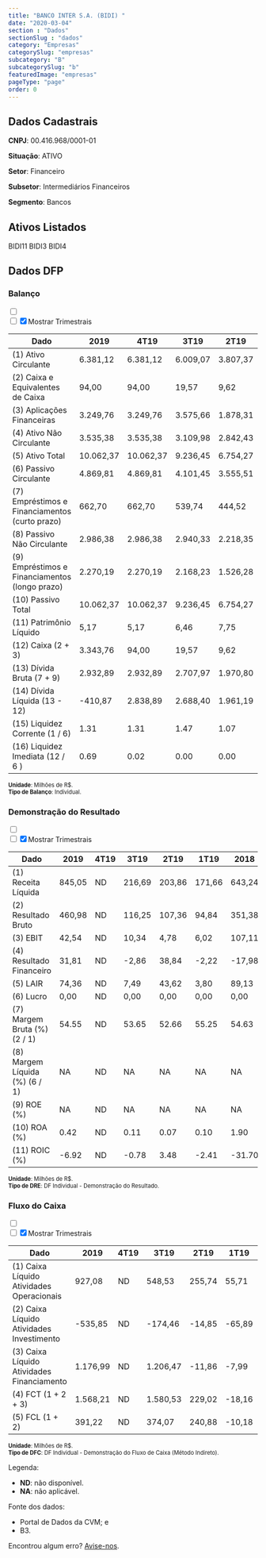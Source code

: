```yaml
---  
title: "BANCO INTER S.A. (BIDI) "  
date: "2020-03-04"  
section : "Dados"  
sectionSlug : "dados"  
category: "Empresas"  
categorySlug: "empresas"  
subcategory: "B"  
subcategorySlug: "b"  
featuredImage: "empresas"  
pageType: "page"  
order: 0  
---
```



## Dados Cadastrais


**CNPJ**: 00.416.968/0001-01

**Situação**: ATIVO

**Setor**: Financeiro

**Subsetor**: Intermediários Financeiros

**Segmento**: Bancos


## Ativos Listados


BIDI11 BIDI3 BIDI4 


## Dados DFP

### Balanço
  
<input type='checkbox' class='toggleCommand' id='toggleBalanco' name='toggleBalanco'>  
<div class='filter-group-balanco'>  
<div class='check_button_balanco'>  
<label for='toggleBalanco'>  
<input type='checkbox' data-filter-col='trimBalanco'><input type='checkbox' data-filter-col='trimBalanco' checked><span>Mostrar Trimestrais</span>  
</label>  
</div>  
</div>  
<div class='overflow balancoTableWrapper'>  
<table class='balancoTable'>  
<thead>  
<tr>  
<th class='dataHeader fixedLeftColumn'>Dado</th>  
<th>2019</th>  
<th class='trimHeader' data-col='trimBalanco'>4T19</th>  
<th class='trimHeader' data-col='trimBalanco'>3T19</th>  
<th class='trimHeader' data-col='trimBalanco'>2T19</th>  
<th class='trimHeader' data-col='trimBalanco'>1T19</th>  
<th>2018</th>  
<th class='trimHeader' data-col='trimBalanco'>4T18</th>  
<th class='trimHeader' data-col='trimBalanco'>3T18</th>  
<th class='trimHeader' data-col='trimBalanco'>2T18</th>  
<th class='trimHeader' data-col='trimBalanco'>1T18</th>  
<th>2017</th>  
<th class='trimHeader' data-col='trimBalanco'>4T17</th>  
<th class='trimHeader' data-col='trimBalanco'>3T17</th>  
<th class='trimHeader' data-col='trimBalanco'>2T17</th>  
<th class='trimHeader' data-col='trimBalanco'>1T17</th>  
</tr>  
</thead>  
<tbody>  
<tr>  
<td class='leftAlignCell rowDescription fixedLeftColumn'>(1) Ativo Circulante</td>  
<td>6.381,12</td>  
<td data-col='trimBalanco' class='trimData'>6.381,12</td>  
<td data-col='trimBalanco' class='trimData'>6.009,07</td>  
<td data-col='trimBalanco' class='trimData'>3.807,37</td>  
<td data-col='trimBalanco' class='trimData'>3.287,56</td>  
<td>3.177,66</td>  
<td data-col='trimBalanco' class='trimData'>3.177,66</td>  
<td data-col='trimBalanco' class='trimData'>2.685,78</td>  
<td data-col='trimBalanco' class='trimData'>2.388,83</td>  
<td data-col='trimBalanco' class='trimData'>1.651,75</td>  
<td>1.425,35</td>  
<td data-col='trimBalanco' class='trimData'>1.425,35</td>  
<td data-col='trimBalanco' class='trimData'>1.425,35</td>  
<td data-col='trimBalanco' class='trimData'>1.425,35</td>  
<td data-col='trimBalanco' class='trimData'>1.425,35</td>  
</tr>  
<tr>  
<td class='leftAlignCell rowDescription fixedLeftColumn'>(2) Caixa e Equivalentes de Caixa</td>  
<td>94,00</td>  
<td data-col='trimBalanco' class='trimData'>94,00</td>  
<td data-col='trimBalanco' class='trimData'>19,57</td>  
<td data-col='trimBalanco' class='trimData'>9,62</td>  
<td data-col='trimBalanco' class='trimData'>14,55</td>  
<td>10,48</td>  
<td data-col='trimBalanco' class='trimData'>10,48</td>  
<td data-col='trimBalanco' class='trimData'>8,41</td>  
<td data-col='trimBalanco' class='trimData'>9,31</td>  
<td data-col='trimBalanco' class='trimData'>89,97</td>  
<td>55,19</td>  
<td data-col='trimBalanco' class='trimData'>55,19</td>  
<td data-col='trimBalanco' class='trimData'>55,19</td>  
<td data-col='trimBalanco' class='trimData'>55,19</td>  
<td data-col='trimBalanco' class='trimData'>55,19</td>  
</tr>  
<tr>  
<td class='leftAlignCell rowDescription fixedLeftColumn'>(3) Aplicações Financeiras</td>  
<td>3.249,76</td>  
<td data-col='trimBalanco' class='trimData'>3.249,76</td>  
<td data-col='trimBalanco' class='trimData'>3.575,66</td>  
<td data-col='trimBalanco' class='trimData'>1.878,31</td>  
<td data-col='trimBalanco' class='trimData'>1.645,90</td>  
<td>1.671,27</td>  
<td data-col='trimBalanco' class='trimData'>1.671,27</td>  
<td data-col='trimBalanco' class='trimData'>1.327,54</td>  
<td data-col='trimBalanco' class='trimData'>1.156,43</td>  
<td data-col='trimBalanco' class='trimData'>486,12</td>  
<td>503,04</td>  
<td data-col='trimBalanco' class='trimData'>503,04</td>  
<td data-col='trimBalanco' class='trimData'>503,04</td>  
<td data-col='trimBalanco' class='trimData'>503,04</td>  
<td data-col='trimBalanco' class='trimData'>503,04</td>  
</tr>  
<tr>  
<td class='leftAlignCell rowDescription fixedLeftColumn'>(4) Ativo Não Circulante</td>  
<td>3.535,38</td>  
<td data-col='trimBalanco' class='trimData'>3.535,38</td>  
<td data-col='trimBalanco' class='trimData'>3.109,98</td>  
<td data-col='trimBalanco' class='trimData'>2.842,43</td>  
<td data-col='trimBalanco' class='trimData'>2.589,13</td>  
<td>2.405,91</td>  
<td data-col='trimBalanco' class='trimData'>2.405,91</td>  
<td data-col='trimBalanco' class='trimData'>2.279,73</td>  
<td data-col='trimBalanco' class='trimData'>2.224,74</td>  
<td data-col='trimBalanco' class='trimData'>2.137,79</td>  
<td>2.143,92</td>  
<td data-col='trimBalanco' class='trimData'>2.143,92</td>  
<td data-col='trimBalanco' class='trimData'>2.143,92</td>  
<td data-col='trimBalanco' class='trimData'>2.143,92</td>  
<td data-col='trimBalanco' class='trimData'>2.143,92</td>  
</tr>  
<tr>  
<td class='leftAlignCell rowDescription fixedLeftColumn'>(5) Ativo Total</td>  
<td>10.062,37</td>  
<td data-col='trimBalanco' class='trimData'>10.062,37</td>  
<td data-col='trimBalanco' class='trimData'>9.236,45</td>  
<td data-col='trimBalanco' class='trimData'>6.754,27</td>  
<td data-col='trimBalanco' class='trimData'>5.958,11</td>  
<td>5.640,96</td>  
<td data-col='trimBalanco' class='trimData'>5.640,96</td>  
<td data-col='trimBalanco' class='trimData'>5.006,16</td>  
<td data-col='trimBalanco' class='trimData'>4.636,32</td>  
<td data-col='trimBalanco' class='trimData'>3.802,43</td>  
<td>3.580,88</td>  
<td data-col='trimBalanco' class='trimData'>3.580,88</td>  
<td data-col='trimBalanco' class='trimData'>3.580,88</td>  
<td data-col='trimBalanco' class='trimData'>3.580,88</td>  
<td data-col='trimBalanco' class='trimData'>3.580,88</td>  
</tr>  
<tr>  
<td class='leftAlignCell rowDescription fixedLeftColumn'>(6) Passivo Circulante</td>  
<td>4.869,81</td>  
<td data-col='trimBalanco' class='trimData'>4.869,81</td>  
<td data-col='trimBalanco' class='trimData'>4.101,45</td>  
<td data-col='trimBalanco' class='trimData'>3.555,51</td>  
<td data-col='trimBalanco' class='trimData'>3.214,08</td>  
<td>2.883,51</td>  
<td data-col='trimBalanco' class='trimData'>2.883,51</td>  
<td data-col='trimBalanco' class='trimData'>2.509,04</td>  
<td data-col='trimBalanco' class='trimData'>2.115,32</td>  
<td data-col='trimBalanco' class='trimData'>1.769,66</td>  
<td>1.630,26</td>  
<td data-col='trimBalanco' class='trimData'>1.630,26</td>  
<td data-col='trimBalanco' class='trimData'>1.630,26</td>  
<td data-col='trimBalanco' class='trimData'>1.630,26</td>  
<td data-col='trimBalanco' class='trimData'>1.630,23</td>  
</tr>  
<tr>  
<td class='leftAlignCell rowDescription fixedLeftColumn'>(7) Empréstimos e Financiamentos (curto prazo)</td>  
<td>662,70</td>  
<td data-col='trimBalanco' class='trimData'>662,70</td>  
<td data-col='trimBalanco' class='trimData'>539,74</td>  
<td data-col='trimBalanco' class='trimData'>444,52</td>  
<td data-col='trimBalanco' class='trimData'>332,15</td>  
<td>266,08</td>  
<td data-col='trimBalanco' class='trimData'>265,08</td>  
<td data-col='trimBalanco' class='trimData'>111,31</td>  
<td data-col='trimBalanco' class='trimData'>76,05</td>  
<td data-col='trimBalanco' class='trimData'>3,59</td>  
<td>0,00</td>  
<td data-col='trimBalanco' class='trimData'>0,00</td>  
<td data-col='trimBalanco' class='trimData'>0,00</td>  
<td data-col='trimBalanco' class='trimData'>0,00</td>  
<td data-col='trimBalanco' class='trimData'>0,00</td>  
</tr>  
<tr>  
<td class='leftAlignCell rowDescription fixedLeftColumn'>(8) Passivo Não Circulante</td>  
<td>2.986,38</td>  
<td data-col='trimBalanco' class='trimData'>2.986,38</td>  
<td data-col='trimBalanco' class='trimData'>2.940,33</td>  
<td data-col='trimBalanco' class='trimData'>2.218,35</td>  
<td data-col='trimBalanco' class='trimData'>1.786,90</td>  
<td>1.798,33</td>  
<td data-col='trimBalanco' class='trimData'>1.798,33</td>  
<td data-col='trimBalanco' class='trimData'>1.549,31</td>  
<td data-col='trimBalanco' class='trimData'>1.589,88</td>  
<td data-col='trimBalanco' class='trimData'>1.631,12</td>  
<td>1.567,53</td>  
<td data-col='trimBalanco' class='trimData'>1.567,53</td>  
<td data-col='trimBalanco' class='trimData'>1.567,53</td>  
<td data-col='trimBalanco' class='trimData'>1.567,53</td>  
<td data-col='trimBalanco' class='trimData'>1.567,56</td>  
</tr>  
<tr>  
<td class='leftAlignCell rowDescription fixedLeftColumn'>(9) Empréstimos e Financiamentos (longo prazo)</td>  
<td>2.270,19</td>  
<td data-col='trimBalanco' class='trimData'>2.270,19</td>  
<td data-col='trimBalanco' class='trimData'>2.168,23</td>  
<td data-col='trimBalanco' class='trimData'>1.526,28</td>  
<td data-col='trimBalanco' class='trimData'>1.154,43</td>  
<td>1.182,35</td>  
<td data-col='trimBalanco' class='trimData'>1.182,35</td>  
<td data-col='trimBalanco' class='trimData'>966,83</td>  
<td data-col='trimBalanco' class='trimData'>992,23</td>  
<td data-col='trimBalanco' class='trimData'>998,80</td>  
<td>930,88</td>  
<td data-col='trimBalanco' class='trimData'>930,88</td>  
<td data-col='trimBalanco' class='trimData'>930,88</td>  
<td data-col='trimBalanco' class='trimData'>930,88</td>  
<td data-col='trimBalanco' class='trimData'>930,88</td>  
</tr>  
<tr>  
<td class='leftAlignCell rowDescription fixedLeftColumn'>(10) Passivo Total</td>  
<td>10.062,37</td>  
<td data-col='trimBalanco' class='trimData'>10.062,37</td>  
<td data-col='trimBalanco' class='trimData'>9.236,45</td>  
<td data-col='trimBalanco' class='trimData'>6.754,27</td>  
<td data-col='trimBalanco' class='trimData'>5.958,11</td>  
<td>5.640,96</td>  
<td data-col='trimBalanco' class='trimData'>5.640,96</td>  
<td data-col='trimBalanco' class='trimData'>5.006,16</td>  
<td data-col='trimBalanco' class='trimData'>4.636,32</td>  
<td data-col='trimBalanco' class='trimData'>3.802,43</td>  
<td>3.580,88</td>  
<td data-col='trimBalanco' class='trimData'>3.580,88</td>  
<td data-col='trimBalanco' class='trimData'>3.580,88</td>  
<td data-col='trimBalanco' class='trimData'>3.580,88</td>  
<td data-col='trimBalanco' class='trimData'>3.580,88</td>  
</tr>  
<tr>  
<td class='leftAlignCell rowDescription fixedLeftColumn'>(11) Patrimônio Líquido</td>  
<td>5,17</td>  
<td data-col='trimBalanco' class='trimData'>5,17</td>  
<td data-col='trimBalanco' class='trimData'>6,46</td>  
<td data-col='trimBalanco' class='trimData'>7,75</td>  
<td data-col='trimBalanco' class='trimData'>9,04</td>  
<td>10,33</td>  
<td data-col='trimBalanco' class='trimData'>10,33</td>  
<td data-col='trimBalanco' class='trimData'>11,62</td>  
<td data-col='trimBalanco' class='trimData'>12,92</td>  
<td data-col='trimBalanco' class='trimData'>14,21</td>  
<td>0,00</td>  
<td data-col='trimBalanco' class='trimData'>0,00</td>  
<td data-col='trimBalanco' class='trimData'>0,00</td>  
<td data-col='trimBalanco' class='trimData'>0,00</td>  
<td data-col='trimBalanco' class='trimData'>0,00</td>  
</tr>  
<tr>  
<td class='leftAlignCell rowDescription fixedLeftColumn'>(12) Caixa (2 + 3)</td>  
<td class='positiveNumber'>3.343,76</td>  
<td class='positiveNumber trimData' data-col='trimBalanco'>94,00</td>  
<td class='positiveNumber trimData' data-col='trimBalanco'>19,57</td>  
<td class='positiveNumber trimData' data-col='trimBalanco'>9,62</td>  
<td class='positiveNumber trimData' data-col='trimBalanco'>14,55</td>  
<td class='positiveNumber'>1.681,75</td>  
<td class='positiveNumber trimData' data-col='trimBalanco'>10,48</td>  
<td class='positiveNumber trimData' data-col='trimBalanco'>8,41</td>  
<td class='positiveNumber trimData' data-col='trimBalanco'>9,31</td>  
<td class='positiveNumber trimData' data-col='trimBalanco'>89,97</td>  
<td class='positiveNumber'>558,23</td>  
<td class='positiveNumber trimData' data-col='trimBalanco'>55,19</td>  
<td class='positiveNumber trimData' data-col='trimBalanco'>55,19</td>  
<td class='positiveNumber trimData' data-col='trimBalanco'>55,19</td>  
<td class='positiveNumber trimData' data-col='trimBalanco'>55,19</td>  
</tr>  
<tr>  
<td class='leftAlignCell rowDescription fixedLeftColumn'>(13) Dívida Bruta (7 + 9)</td>  
<td class='negativeNumber'>2.932,89</td>  
<td class='negativeNumber trimData' data-col='trimBalanco'>2.932,89</td>  
<td class='negativeNumber trimData' data-col='trimBalanco'>2.707,97</td>  
<td class='negativeNumber trimData' data-col='trimBalanco'>1.970,80</td>  
<td class='negativeNumber trimData' data-col='trimBalanco'>1.486,58</td>  
<td class='negativeNumber'>1.448,43</td>  
<td class='negativeNumber trimData' data-col='trimBalanco'>1.447,43</td>  
<td class='negativeNumber trimData' data-col='trimBalanco'>1.078,14</td>  
<td class='negativeNumber trimData' data-col='trimBalanco'>1.068,27</td>  
<td class='negativeNumber trimData' data-col='trimBalanco'>1.002,38</td>  
<td class='negativeNumber'>930,88</td>  
<td class='negativeNumber trimData' data-col='trimBalanco'>930,88</td>  
<td class='negativeNumber trimData' data-col='trimBalanco'>930,88</td>  
<td class='negativeNumber trimData' data-col='trimBalanco'>930,88</td>  
<td class='negativeNumber trimData' data-col='trimBalanco'>930,88</td>  
</tr>  
<tr>  
<td class='leftAlignCell rowDescription fixedLeftColumn'>(14) Dívida Líquida  (13 - 12)</td>  
<td class='positiveNumber'>-410,87</td>  
<td class='negativeNumber trimData' data-col='trimBalanco'>2.838,89</td>  
<td class='negativeNumber trimData' data-col='trimBalanco'>2.688,40</td>  
<td class='negativeNumber trimData' data-col='trimBalanco'>1.961,19</td>  
<td class='negativeNumber trimData' data-col='trimBalanco'>1.472,03</td>  
<td class='positiveNumber'>-233,32</td>  
<td class='negativeNumber trimData' data-col='trimBalanco'>1.436,95</td>  
<td class='negativeNumber trimData' data-col='trimBalanco'>1.069,72</td>  
<td class='negativeNumber trimData' data-col='trimBalanco'>1.058,96</td>  
<td class='negativeNumber trimData' data-col='trimBalanco'>912,41</td>  
<td class='negativeNumber'>372,65</td>  
<td class='negativeNumber trimData' data-col='trimBalanco'>875,69</td>  
<td class='negativeNumber trimData' data-col='trimBalanco'>875,69</td>  
<td class='negativeNumber trimData' data-col='trimBalanco'>875,69</td>  
<td class='negativeNumber trimData' data-col='trimBalanco'>875,69</td>  
</tr>  
<tr>  
<td class='leftAlignCell rowDescription fixedLeftColumn'>(15) Liquidez Corrente (1 / 6)</td>  
<td>1.31</td>  
<td data-col='trimBalanco' class='trimData'>1.31</td>  
<td data-col='trimBalanco' class='trimData'>1.47</td>  
<td data-col='trimBalanco' class='trimData'>1.07</td>  
<td data-col='trimBalanco' class='trimData'>1.02</td>  
<td>1.10</td>  
<td data-col='trimBalanco' class='trimData'>1.10</td>  
<td data-col='trimBalanco' class='trimData'>1.07</td>  
<td data-col='trimBalanco' class='trimData'>1.13</td>  
<td data-col='trimBalanco' class='trimData'>0.93</td>  
<td>0.87</td>  
<td data-col='trimBalanco' class='trimData'>0.87</td>  
<td data-col='trimBalanco' class='trimData'>0.87</td>  
<td data-col='trimBalanco' class='trimData'>0.87</td>  
<td data-col='trimBalanco' class='trimData'>0.87</td>  
</tr>  
<tr>  
<td class='leftAlignCell rowDescription fixedLeftColumn'>(16) Liquidez Imediata  (12 / 6 )</td>  
<td>0.69</td>  
<td data-col='trimBalanco' class='trimData'>0.02</td>  
<td data-col='trimBalanco' class='trimData'>0.00</td>  
<td data-col='trimBalanco' class='trimData'>0.00</td>  
<td data-col='trimBalanco' class='trimData'>0.00</td>  
<td>0.58</td>  
<td data-col='trimBalanco' class='trimData'>0.00</td>  
<td data-col='trimBalanco' class='trimData'>0.00</td>  
<td data-col='trimBalanco' class='trimData'>0.00</td>  
<td data-col='trimBalanco' class='trimData'>0.05</td>  
<td>0.34</td>  
<td data-col='trimBalanco' class='trimData'>0.03</td>  
<td data-col='trimBalanco' class='trimData'>0.03</td>  
<td data-col='trimBalanco' class='trimData'>0.03</td>  
<td data-col='trimBalanco' class='trimData'>0.03</td>  
</tr>  
</tbody>  
</table>  
</div>  
<p style='font-size:0.7rem; margin:0px;'><strong>Unidade</strong>: Milhões de R$.</p>  
<p style='font-size:0.7rem; margin:0px;'><strong>Tipo de Balanço</strong>: Individual.</p>


### Demonstração do Resultado
  
<input type='checkbox' class='toggleCommand' id='toggleDRE' name='toggleDRE'>  
<div class='filter-group-dre'>  
<div class='check_button_dre'>  
<label for='toggleDRE'>  
<input type='checkbox' data-filter-col='trimDRE'><input type='checkbox' data-filter-col='trimDRE' checked><span>Mostrar Trimestrais</span>  
</label>  
</div>  
</div>  
<div class='overflow balancoTableWrapper'>  
<table class='balancoTable'>  
<thead>  
<tr>  
<th class='dataHeader fixedLeftColumn'>Dado</th>  
<th>2019</th>  
<th class='trimHeader' data-col='trimDRE'>4T19</th>  
<th class='trimHeader' data-col='trimDRE'>3T19</th>  
<th class='trimHeader' data-col='trimDRE'>2T19</th>  
<th class='trimHeader' data-col='trimDRE'>1T19</th>  
<th>2018</th>  
<th class='trimHeader' data-col='trimDRE'>4T18</th>  
<th class='trimHeader' data-col='trimDRE'>3T18</th>  
<th class='trimHeader' data-col='trimDRE'>2T18</th>  
<th class='trimHeader' data-col='trimDRE'>1T18</th>  
<th>2017</th>  
<th class='trimHeader' data-col='trimDRE'>4T17</th>  
<th class='trimHeader' data-col='trimDRE'>3T17</th>  
<th class='trimHeader' data-col='trimDRE'>2T17</th>  
<th class='trimHeader' data-col='trimDRE'>1T17</th>  
<th>2016</th>  
<th class='trimHeader' data-col='trimDRE'>4T16</th>  
<th class='trimHeader' data-col='trimDRE'>3T16</th>  
<th class='trimHeader' data-col='trimDRE'>2T16</th>  
<th class='trimHeader' data-col='trimDRE'>1T16</th>  
</tr>  
</thead>  
<tbody>  
<tr>  
<td class='leftAlignCell rowDescription fixedLeftColumn'>(1) Receita Líquida</td>  
<td>845,05</td>  
<td data-col='trimDRE' class='trimData'>ND</td>  
<td data-col='trimDRE' class='trimData' >216,69</td>  
<td data-col='trimDRE' class='trimData' >203,86</td>  
<td data-col='trimDRE' class='trimData' >171,66</td>  
<td>643,24</td>  
<td data-col='trimDRE' class='trimData' >178,74</td>  
<td data-col='trimDRE' class='trimData' >177,12</td>  
<td data-col='trimDRE' class='trimData' >150,27</td>  
<td data-col='trimDRE' class='trimData' >137,12</td>  
<td>545,81</td>  
<td data-col='trimDRE' class='trimData' >131,35</td>  
<td data-col='trimDRE' class='trimData' >125,57</td>  
<td data-col='trimDRE' class='trimData' >142,99</td>  
<td data-col='trimDRE' class='trimData' >145,91</td>  
<td>567,09</td>  
<td data-col='trimDRE' class='trimData' >567,09</td>  
<td data-col='trimDRE' class='trimData'>ND</td>  
<td data-col='trimDRE' class='trimData'>ND</td>  
<td data-col='trimDRE' class='trimData'>ND</td>  
</tr>  
<tr>  
<td class='leftAlignCell rowDescription fixedLeftColumn'>(2) Resultado Bruto</td>  
<td class='positiveNumberGreen'>460,98</td>  
<td data-col='trimDRE' class='trimData'>ND</td>  
<td data-col='trimDRE' class='trimData positiveNumberGreen' >116,25</td>  
<td data-col='trimDRE' class='trimData positiveNumberGreen' >107,36</td>  
<td data-col='trimDRE' class='trimData positiveNumberGreen' >94,84</td>  
<td class='positiveNumberGreen'>351,38</td>  
<td data-col='trimDRE' class='trimData positiveNumberGreen' >103,14</td>  
<td data-col='trimDRE' class='trimData positiveNumberGreen' >102,94</td>  
<td data-col='trimDRE' class='trimData positiveNumberGreen' >81,20</td>  
<td data-col='trimDRE' class='trimData positiveNumberGreen' >64,10</td>  
<td class='positiveNumberGreen'>218,36</td>  
<td data-col='trimDRE' class='trimData positiveNumberGreen' >63,48</td>  
<td data-col='trimDRE' class='trimData positiveNumberGreen' >54,25</td>  
<td data-col='trimDRE' class='trimData positiveNumberGreen' >54,61</td>  
<td data-col='trimDRE' class='trimData positiveNumberGreen' >46,02</td>  
<td class='positiveNumberGreen'>160,35</td>  
<td data-col='trimDRE' class='trimData positiveNumberGreen' >160,35</td>  
<td data-col='trimDRE' class='trimData'>ND</td>  
<td data-col='trimDRE' class='trimData'>ND</td>  
<td data-col='trimDRE' class='trimData'>ND</td>  
</tr>  
<tr>  
<td class='leftAlignCell rowDescription fixedLeftColumn'>(3) EBIT</td>  
<td class='positiveNumberGreen'>42,54</td>  
<td data-col='trimDRE' class='trimData'>ND</td>  
<td data-col='trimDRE' class='trimData positiveNumberGreen' >10,34</td>  
<td data-col='trimDRE' class='trimData positiveNumberGreen' >4,78</td>  
<td data-col='trimDRE' class='trimData positiveNumberGreen' >6,02</td>  
<td class='positiveNumberGreen'>107,11</td>  
<td data-col='trimDRE' class='trimData positiveNumberGreen' >29,55</td>  
<td data-col='trimDRE' class='trimData positiveNumberGreen' >30,85</td>  
<td data-col='trimDRE' class='trimData positiveNumberGreen' >26,96</td>  
<td data-col='trimDRE' class='trimData positiveNumberGreen' >19,75</td>  
<td class='positiveNumberGreen'>61,78</td>  
<td data-col='trimDRE' class='trimData positiveNumberGreen' >22,05</td>  
<td data-col='trimDRE' class='trimData positiveNumberGreen' >15,28</td>  
<td data-col='trimDRE' class='trimData positiveNumberGreen' >16,97</td>  
<td data-col='trimDRE' class='trimData positiveNumberGreen' >7,47</td>  
<td class='positiveNumberGreen'>36,65</td>  
<td data-col='trimDRE' class='trimData positiveNumberGreen' >36,65</td>  
<td data-col='trimDRE' class='trimData'>ND</td>  
<td data-col='trimDRE' class='trimData'>ND</td>  
<td data-col='trimDRE' class='trimData'>ND</td>  
</tr>  
<tr>  
<td class='leftAlignCell rowDescription fixedLeftColumn'>(4) Resultado Financeiro</td>  
<td class='positiveNumberGreen'>31,81</td>  
<td data-col='trimDRE' class='trimData'>ND</td>  
<td data-col='trimDRE' class='trimData negativeNumber' >-2,86</td>  
<td data-col='trimDRE' class='trimData positiveNumberGreen' >38,84</td>  
<td data-col='trimDRE' class='trimData negativeNumber' >-2,22</td>  
<td class='negativeNumber'>-17,98</td>  
<td data-col='trimDRE' class='trimData negativeNumber' >-4,61</td>  
<td data-col='trimDRE' class='trimData negativeNumber' >-6,08</td>  
<td data-col='trimDRE' class='trimData negativeNumber' >-4,41</td>  
<td data-col='trimDRE' class='trimData negativeNumber' >-2,88</td>  
<td class='negativeNumber'>-10,23</td>  
<td data-col='trimDRE' class='trimData negativeNumber' >-1,93</td>  
<td data-col='trimDRE' class='trimData negativeNumber' >-2,83</td>  
<td data-col='trimDRE' class='trimData negativeNumber' >-1,45</td>  
<td data-col='trimDRE' class='trimData negativeNumber' >-4,02</td>  
<td class='negativeNumber'>-8,61</td>  
<td data-col='trimDRE' class='trimData negativeNumber' >-8,61</td>  
<td data-col='trimDRE' class='trimData'>ND</td>  
<td data-col='trimDRE' class='trimData'>ND</td>  
<td data-col='trimDRE' class='trimData'>ND</td>  
</tr>  
<tr>  
<td class='leftAlignCell rowDescription fixedLeftColumn'>(5) LAIR</td>  
<td class='positiveNumberGreen'>74,36</td>  
<td data-col='trimDRE' class='trimData'>ND</td>  
<td data-col='trimDRE' class='trimData positiveNumberGreen' >7,49</td>  
<td data-col='trimDRE' class='trimData positiveNumberGreen' >43,62</td>  
<td data-col='trimDRE' class='trimData positiveNumberGreen' >3,80</td>  
<td class='positiveNumberGreen'>89,13</td>  
<td data-col='trimDRE' class='trimData positiveNumberGreen' >24,94</td>  
<td data-col='trimDRE' class='trimData positiveNumberGreen' >24,77</td>  
<td data-col='trimDRE' class='trimData positiveNumberGreen' >22,55</td>  
<td data-col='trimDRE' class='trimData positiveNumberGreen' >16,87</td>  
<td class='positiveNumberGreen'>51,55</td>  
<td data-col='trimDRE' class='trimData positiveNumberGreen' >20,12</td>  
<td data-col='trimDRE' class='trimData positiveNumberGreen' >12,45</td>  
<td data-col='trimDRE' class='trimData positiveNumberGreen' >15,53</td>  
<td data-col='trimDRE' class='trimData positiveNumberGreen' >3,45</td>  
<td class='positiveNumberGreen'>28,05</td>  
<td data-col='trimDRE' class='trimData positiveNumberGreen' >28,05</td>  
<td data-col='trimDRE' class='trimData'>ND</td>  
<td data-col='trimDRE' class='trimData'>ND</td>  
<td data-col='trimDRE' class='trimData'>ND</td>  
</tr>  
<tr>  
<td class='leftAlignCell rowDescription fixedLeftColumn'>(6) Lucro</td>  
<td class='negativeNumber'>0,00</td>  
<td data-col='trimDRE' class='trimData'>ND</td>  
<td data-col='trimDRE' class='trimData negativeNumber' >0,00</td>  
<td data-col='trimDRE' class='trimData negativeNumber' >0,00</td>  
<td data-col='trimDRE' class='trimData negativeNumber' >0,00</td>  
<td class='negativeNumber'>0,00</td>  
<td data-col='trimDRE' class='trimData negativeNumber' >0,00</td>  
<td data-col='trimDRE' class='trimData negativeNumber' >0,00</td>  
<td data-col='trimDRE' class='trimData negativeNumber' >0,00</td>  
<td data-col='trimDRE' class='trimData negativeNumber' >0,00</td>  
<td class='negativeNumber'>0,00</td>  
<td data-col='trimDRE' class='trimData negativeNumber' >0,00</td>  
<td data-col='trimDRE' class='trimData negativeNumber' >0,00</td>  
<td data-col='trimDRE' class='trimData negativeNumber' >0,00</td>  
<td data-col='trimDRE' class='trimData negativeNumber' >0,00</td>  
<td class='negativeNumber'>0,00</td>  
<td data-col='trimDRE' class='trimData negativeNumber' >0,00</td>  
<td data-col='trimDRE' class='trimData'>ND</td>  
<td data-col='trimDRE' class='trimData'>ND</td>  
<td data-col='trimDRE' class='trimData'>ND</td>  
</tr>  
<tr>  
<td class='leftAlignCell rowDescription fixedLeftColumn'>(7) Margem Bruta (%) (2 / 1)</td>  
<td>54.55</td>  
<td data-col='trimDRE' class='trimData'>ND</td>  
<td data-col='trimDRE' class='trimData'>53.65</td>  
<td data-col='trimDRE' class='trimData'>52.66</td>  
<td data-col='trimDRE' class='trimData'>55.25</td>  
<td>54.63</td>  
<td data-col='trimDRE' class='trimData'>57.70</td>  
<td data-col='trimDRE' class='trimData'>58.12</td>  
<td data-col='trimDRE' class='trimData'>54.04</td>  
<td data-col='trimDRE' class='trimData'>46.75</td>  
<td>40.01</td>  
<td data-col='trimDRE' class='trimData'>48.33</td>  
<td data-col='trimDRE' class='trimData'>43.20</td>  
<td data-col='trimDRE' class='trimData'>38.19</td>  
<td data-col='trimDRE' class='trimData'>31.54</td>  
<td>28.28</td>  
<td data-col='trimDRE' class='trimData'>28.28</td>  
<td data-col='trimDRE' class='trimData'>ND</td>  
<td data-col='trimDRE' class='trimData'>ND</td>  
<td data-col='trimDRE' class='trimData'>ND</td>  
</tr>  
<tr>  
<td class='leftAlignCell rowDescription fixedLeftColumn'>(8) Margem Líquida (%) (6 / 1)</td>  
<td>NA</td>  
<td data-col='trimDRE' class='trimData'>ND</td>  
<td data-col='trimDRE' class='trimData'>NA</td>  
<td data-col='trimDRE' class='trimData'>NA</td>  
<td data-col='trimDRE' class='trimData'>NA</td>  
<td>NA</td>  
<td data-col='trimDRE' class='trimData'>NA</td>  
<td data-col='trimDRE' class='trimData'>NA</td>  
<td data-col='trimDRE' class='trimData'>NA</td>  
<td data-col='trimDRE' class='trimData'>NA</td>  
<td>NA</td>  
<td data-col='trimDRE' class='trimData'>NA</td>  
<td data-col='trimDRE' class='trimData'>NA</td>  
<td data-col='trimDRE' class='trimData'>NA</td>  
<td data-col='trimDRE' class='trimData'>NA</td>  
<td>NA</td>  
<td data-col='trimDRE' class='trimData'>NA</td>  
<td data-col='trimDRE' class='trimData'>ND</td>  
<td data-col='trimDRE' class='trimData'>ND</td>  
<td data-col='trimDRE' class='trimData'>ND</td>  
</tr>  
<tr>  
<td class='leftAlignCell rowDescription fixedLeftColumn'>(9) ROE (%)</td>  
<td>NA</td>  
<td data-col='trimDRE' class='trimData'>ND</td>  
<td data-col='trimDRE' class='trimData'>NA</td>  
<td data-col='trimDRE' class='trimData'>NA</td>  
<td data-col='trimDRE' class='trimData'>NA</td>  
<td>NA</td>  
<td data-col='trimDRE' class='trimData'>NA</td>  
<td data-col='trimDRE' class='trimData'>NA</td>  
<td data-col='trimDRE' class='trimData'>NA</td>  
<td data-col='trimDRE' class='trimData'>NA</td>  
<td>NA</td>  
<td data-col='trimDRE' class='trimData'>NA</td>  
<td data-col='trimDRE' class='trimData'>NA</td>  
<td data-col='trimDRE' class='trimData'>NA</td>  
<td data-col='trimDRE' class='trimData'>NA</td>  
<td>ND</td>  
<td data-col='trimDRE' class='trimData'>ND</td>  
<td data-col='trimDRE' class='trimData'>ND</td>  
<td data-col='trimDRE' class='trimData'>ND</td>  
<td data-col='trimDRE' class='trimData'>ND</td>  
</tr>  
<tr>  
<td class='leftAlignCell rowDescription fixedLeftColumn'>(10) ROA (%)</td>  
<td>0.42</td>  
<td data-col='trimDRE' class='trimData'>ND</td>  
<td data-col='trimDRE' class='trimData'>0.11</td>  
<td data-col='trimDRE' class='trimData'>0.07</td>  
<td data-col='trimDRE' class='trimData'>0.10</td>  
<td>1.90</td>  
<td data-col='trimDRE' class='trimData'>0.52</td>  
<td data-col='trimDRE' class='trimData'>0.62</td>  
<td data-col='trimDRE' class='trimData'>0.58</td>  
<td data-col='trimDRE' class='trimData'>0.52</td>  
<td>1.73</td>  
<td data-col='trimDRE' class='trimData'>0.62</td>  
<td data-col='trimDRE' class='trimData'>0.43</td>  
<td data-col='trimDRE' class='trimData'>0.47</td>  
<td data-col='trimDRE' class='trimData'>0.21</td>  
<td>ND</td>  
<td data-col='trimDRE' class='trimData'>ND</td>  
<td data-col='trimDRE' class='trimData'>ND</td>  
<td data-col='trimDRE' class='trimData'>ND</td>  
<td data-col='trimDRE' class='trimData'>ND</td>  
</tr>  
<tr>  
<td class='leftAlignCell rowDescription fixedLeftColumn'>(11) ROIC (%)</td>  
<td>-6.92</td>  
<td data-col='trimDRE' class='trimData'>ND</td>  
<td data-col='trimDRE' class='trimData'>-0.78</td>  
<td data-col='trimDRE' class='trimData'>3.48</td>  
<td data-col='trimDRE' class='trimData'>-2.41</td>  
<td>-31.70</td>  
<td data-col='trimDRE' class='trimData'>-8.71</td>  
<td data-col='trimDRE' class='trimData'>-8.27</td>  
<td data-col='trimDRE' class='trimData'>-21.05</td>  
<td data-col='trimDRE' class='trimData'>2.96</td>  
<td>10.94</td>  
<td data-col='trimDRE' class='trimData'>3.91</td>  
<td data-col='trimDRE' class='trimData'>2.71</td>  
<td data-col='trimDRE' class='trimData'>3.01</td>  
<td data-col='trimDRE' class='trimData'>1.32</td>  
<td>ND</td>  
<td data-col='trimDRE' class='trimData'>ND</td>  
<td data-col='trimDRE' class='trimData'>ND</td>  
<td data-col='trimDRE' class='trimData'>ND</td>  
<td data-col='trimDRE' class='trimData'>ND</td>  
</tr>  
</tbody>  
</table>  
</div>  
<p style='font-size:0.7rem; margin:0px;'><strong>Unidade</strong>: Milhões de R$.</p>  
<p style='font-size:0.7rem; margin:0px;'><strong>Tipo de DRE</strong>: DF Individual - Demonstração do Resultado.</p>


### Fluxo do Caixa
  
<input type='checkbox' class='toggleCommand' id='toggleDFC' name='toggleDFC'>  
<div class='filter-group-dfc'>  
<div class='check_button_dfc'>  
<label for='toggleDFC'>  
<input type='checkbox' data-filter-col='trimDFC'><input type='checkbox' data-filter-col='trimDFC' checked><span>Mostrar Trimestrais</span>  
</label>  
</div>  
</div>  
<div class='overflow balancoTableWrapper'>  
<table class='balancoTable'>  
<thead>  
<tr>  
<th class='dataHeader fixedLeftColumn'>Dado</th>  
<th>2019</th>  
<th class='trimHeader' data-col='trimDFC'>4T19</th>  
<th class='trimHeader' data-col='trimDFC'>3T19</th>  
<th class='trimHeader' data-col='trimDFC'>2T19</th>  
<th class='trimHeader' data-col='trimDFC'>1T19</th>  
<th>2018</th>  
<th class='trimHeader' data-col='trimDFC'>4T18</th>  
<th class='trimHeader' data-col='trimDFC'>3T18</th>  
<th class='trimHeader' data-col='trimDFC'>2T18</th>  
<th class='trimHeader' data-col='trimDFC'>1T18</th>  
<th>2017</th>  
<th class='trimHeader' data-col='trimDFC'>4T17</th>  
<th class='trimHeader' data-col='trimDFC'>3T17</th>  
<th class='trimHeader' data-col='trimDFC'>2T17</th>  
<th class='trimHeader' data-col='trimDFC'>1T17</th>  
<th>2016</th>  
<th class='trimHeader' data-col='trimDFC'>4T16</th>  
<th class='trimHeader' data-col='trimDFC'>3T16</th>  
<th class='trimHeader' data-col='trimDFC'>2T16</th>  
<th class='trimHeader' data-col='trimDFC'>1T16</th>  
</tr>  
</thead>  
<tbody>  
<tr>  
<td class='leftAlignCell rowDescription fixedLeftColumn'>(1) Caixa Líquido Atividades Operacionais</td>  
<td>927,08</td>  
<td data-col='trimDFC' class='trimData'>ND</td>  
<td data-col='trimDFC' class='trimData' >548,53</td>  
<td data-col='trimDFC' class='trimData' >255,74</td>  
<td data-col='trimDFC' class='trimData' >55,71</td>  
<td>205,50</td>  
<td data-col='trimDFC' class='trimData' >398,22</td>  
<td data-col='trimDFC' class='trimData' >145,38</td>  
<td data-col='trimDFC' class='trimData' >69,27</td>  
<td data-col='trimDFC' class='trimData' >-9,14</td>  
<td>5,70</td>  
<td data-col='trimDFC' class='trimData' >-107,30</td>  
<td data-col='trimDFC' class='trimData' >-135,04</td>  
<td data-col='trimDFC' class='trimData' >69,78</td>  
<td data-col='trimDFC' class='trimData' >178,26</td>  
<td>438,05</td>  
<td data-col='trimDFC' class='trimData'>ND</td>  
<td data-col='trimDFC' class='trimData'>ND</td>  
<td data-col='trimDFC' class='trimData'>ND</td>  
<td data-col='trimDFC' class='trimData'>ND</td>  
</tr>  
<tr>  
<td class='leftAlignCell rowDescription fixedLeftColumn'>(2) Caixa Líquido Atividades Investimento</td>  
<td>-535,85</td>  
<td data-col='trimDFC' class='trimData'>ND</td>  
<td data-col='trimDFC' class='trimData' >-174,46</td>  
<td data-col='trimDFC' class='trimData' >-14,85</td>  
<td data-col='trimDFC' class='trimData' >-65,89</td>  
<td>22,94</td>  
<td data-col='trimDFC' class='trimData' >-46,57</td>  
<td data-col='trimDFC' class='trimData' >62,79</td>  
<td data-col='trimDFC' class='trimData' >2,94</td>  
<td data-col='trimDFC' class='trimData' >-42,79</td>  
<td>-64,72</td>  
<td data-col='trimDFC' class='trimData' >-0,52</td>  
<td data-col='trimDFC' class='trimData' >5,13</td>  
<td data-col='trimDFC' class='trimData' >-10,68</td>  
<td data-col='trimDFC' class='trimData' >-58,64</td>  
<td>-132,79</td>  
<td data-col='trimDFC' class='trimData'>ND</td>  
<td data-col='trimDFC' class='trimData'>ND</td>  
<td data-col='trimDFC' class='trimData'>ND</td>  
<td data-col='trimDFC' class='trimData'>ND</td>  
</tr>  
<tr>  
<td class='leftAlignCell rowDescription fixedLeftColumn'>(3) Caixa Líquido Atividades Financiamento</td>  
<td>1.176,99</td>  
<td data-col='trimDFC' class='trimData'>ND</td>  
<td data-col='trimDFC' class='trimData' >1.206,47</td>  
<td data-col='trimDFC' class='trimData' >-11,86</td>  
<td data-col='trimDFC' class='trimData' >-7,99</td>  
<td>499,91</td>  
<td data-col='trimDFC' class='trimData' >-7,79</td>  
<td data-col='trimDFC' class='trimData' >-4,45</td>  
<td data-col='trimDFC' class='trimData' >504,41</td>  
<td data-col='trimDFC' class='trimData' >-0,06</td>  
<td>-0,22</td>  
<td data-col='trimDFC' class='trimData' >4,66</td>  
<td data-col='trimDFC' class='trimData' >-0,92</td>  
<td data-col='trimDFC' class='trimData' >-0,09</td>  
<td data-col='trimDFC' class='trimData' >-3,87</td>  
<td>-3,38</td>  
<td data-col='trimDFC' class='trimData'>ND</td>  
<td data-col='trimDFC' class='trimData'>ND</td>  
<td data-col='trimDFC' class='trimData'>ND</td>  
<td data-col='trimDFC' class='trimData'>ND</td>  
</tr>  
<tr>  
<td class='leftAlignCell rowDescription fixedLeftColumn'>(4) FCT (1 + 2 + 3)</td>  
<td class='positiveNumber'>1.568,21</td>  
<td data-col='trimDFC' class='trimData'>ND</td>  
<td data-col='trimDFC' class='trimData positiveNumber'>1.580,53</td>  
<td data-col='trimDFC' class='trimData positiveNumber'>229,02</td>  
<td data-col='trimDFC' class='trimData negativeNumber'>-18,16</td>  
<td class='positiveNumber'>728,35</td>  
<td data-col='trimDFC' class='trimData positiveNumber'>343,86</td>  
<td data-col='trimDFC' class='trimData positiveNumber'>203,72</td>  
<td data-col='trimDFC' class='trimData positiveNumber'>576,62</td>  
<td data-col='trimDFC' class='trimData negativeNumber'>-51,99</td>  
<td class='negativeNumber'>-59,24</td>  
<td data-col='trimDFC' class='trimData negativeNumber'>-103,16</td>  
<td data-col='trimDFC' class='trimData negativeNumber'>-130,83</td>  
<td data-col='trimDFC' class='trimData positiveNumber'>59,01</td>  
<td data-col='trimDFC' class='trimData positiveNumber'>115,75</td>  
<td class='positiveNumber'>301,88</td>  
<td data-col='trimDFC' class='trimData'>ND</td>  
<td data-col='trimDFC' class='trimData'>ND</td>  
<td data-col='trimDFC' class='trimData'>ND</td>  
<td data-col='trimDFC' class='trimData'>ND</td>  
</tr>  
<tr>  
<td class='leftAlignCell rowDescription fixedLeftColumn'>(5) FCL (1 + 2)</td>  
<td class='positiveNumber'>391,22</td>  
<td data-col='trimDFC' class='trimData'>ND</td>  
<td data-col='trimDFC' class='trimData positiveNumber'>374,07</td>  
<td data-col='trimDFC' class='trimData positiveNumber'>240,88</td>  
<td data-col='trimDFC' class='trimData negativeNumber'>-10,18</td>  
<td class='positiveNumber'>228,44</td>  
<td data-col='trimDFC' class='trimData positiveNumber'>351,64</td>  
<td data-col='trimDFC' class='trimData positiveNumber'>208,17</td>  
<td data-col='trimDFC' class='trimData positiveNumber'>72,21</td>  
<td data-col='trimDFC' class='trimData negativeNumber'>-51,94</td>  
<td class='negativeNumber'>-59,02</td>  
<td data-col='trimDFC' class='trimData negativeNumber'>-107,82</td>  
<td data-col='trimDFC' class='trimData negativeNumber'>-129,91</td>  
<td data-col='trimDFC' class='trimData positiveNumber'>59,09</td>  
<td data-col='trimDFC' class='trimData positiveNumber'>119,61</td>  
<td class='positiveNumber'>305,26</td>  
<td data-col='trimDFC' class='trimData'>ND</td>  
<td data-col='trimDFC' class='trimData'>ND</td>  
<td data-col='trimDFC' class='trimData'>ND</td>  
<td data-col='trimDFC' class='trimData'>ND</td>  
</tr>  
</tbody>  
</table>  
</div>  
<p style='font-size:0.7rem; margin:0px;'><strong>Unidade</strong>: Milhões de R$.</p>  
<p style='font-size:0.7rem; margin:0px;'><strong>Tipo de DFC</strong>: DF Individual - Demonstração do Fluxo de Caixa (Método Indireto).</p>

  
<div class='referencias'>

Legenda:  
- **ND**: não disponível.  
- **NA**: não aplicável.

Fonte dos dados:  
- Portal de Dados da CVM; e  
- B3.

Encontrou algum erro? [Avise-nos](/contato).  
</div>